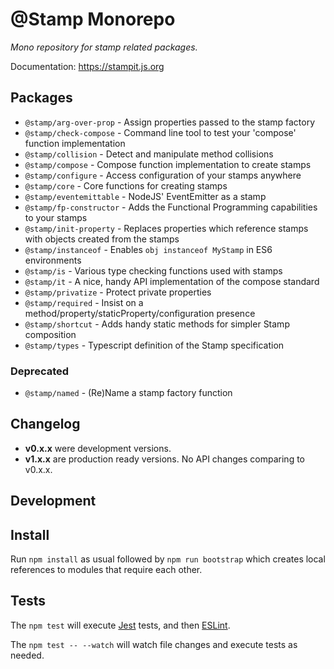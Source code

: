 # @Stamp Monorepo

_Mono repository for stamp related packages._

Documentation: <https://stampit.js.org>

## Packages

- `@stamp/arg-over-prop` - Assign properties passed to the stamp factory
- `@stamp/check-compose` - Command line tool to test your 'compose' function implementation
- `@stamp/collision` - Detect and manipulate method collisions
- `@stamp/compose` - Compose function implementation to create stamps
- `@stamp/configure` - Access configuration of your stamps anywhere
- `@stamp/core` - Core functions for creating stamps
- `@stamp/eventemittable` - NodeJS' EventEmitter as a stamp
- `@stamp/fp-constructor` - Adds the Functional Programming capabilities to your stamps
- `@stamp/init-property` - Replaces properties which reference stamps with objects created from the stamps
- `@stamp/instanceof` - Enables `obj instanceof MyStamp` in ES6 environments
- `@stamp/is` - Various type checking functions used with stamps
- `@stamp/it` - A nice, handy API implementation of the compose standard
- `@stamp/privatize` - Protect private properties
- `@stamp/required` - Insist on a method/property/staticProperty/configuration presence
- `@stamp/shortcut` - Adds handy static methods for simpler Stamp composition
- `@stamp/types` - Typescript definition of the Stamp specification

### Deprecated

- `@stamp/named` - (Re)Name a stamp factory function

## Changelog

- **v0.x.x** were development versions.
- **v1.x.x** are production ready versions. No API changes comparing to v0.x.x.

## Development

## Install

Run `npm install` as usual followed by `npm run bootstrap` which creates local references to modules that require each other.

## Tests

The `npm test` will execute [Jest](https://jestjs.io/) tests, and then [ESLint](https://eslint.org/).

The `npm test -- --watch` will watch file changes and execute tests as needed.
